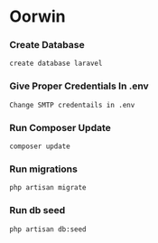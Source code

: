 # Oorwin

### Create Database
    create database laravel

### Give Proper Credentials In .env
    Change SMTP credentails in .env

### Run Composer Update
    composer update

### Run migrations
    php artisan migrate

### Run db seed
    php artisan db:seed